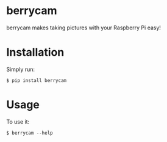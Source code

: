 # berrycam

berrycam makes taking pictures with your Raspberry Pi easy!


# Installation

Simply run:

    $ pip install berrycam


# Usage

To use it:

    $ berrycam --help
